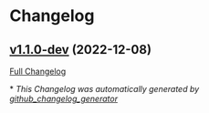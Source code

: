 # Changelog

## [v1.1.0-dev](https://github.com/NASA-PDS/web-analytics/tree/v1.1.0-dev) (2022-12-08)

[Full Changelog](https://github.com/NASA-PDS/web-analytics/compare/d6977fda23e31e92e8229725ad26c02e0e665157...v1.1.0-dev)



\* *This Changelog was automatically generated by [github_changelog_generator](https://github.com/github-changelog-generator/github-changelog-generator)*
